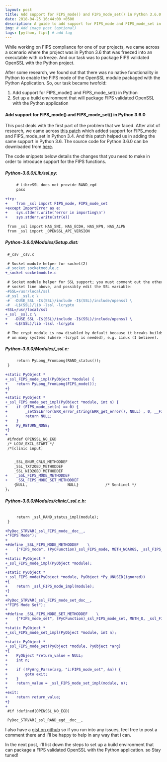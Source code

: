 ```yaml
---
layout: post
title: Add support for FIPS_mode() and FIPS_mode_set() in Python 3.6.0
date: 2018-04-25 16:44:00 +0500
description: A guide to add support for FIPS_mode and FIPS_mode_set in Python which does not exist by default # Add post description (optional)
img: # Add image post (optional)
tags: [python, fips] # add tag
---
```


While working on FIPS compliance for one of our projects, we came across a scenario where the project was in Python 3.6 that was freezed into an executable with cxfreeze. And our task was to package FIPS validated OpenSSL with the Python project. 

After some research, we found out that there was no native functionality in Python to enable the FIPS mode of the OpenSSL module packaged with the Python Application. So, our task became twofold:

1.  Add support for FIPS_mode() and FIPS_mode_set() in Python
2.  Set up a build environment that will package FIPS validated OpenSSL with the Python application

#### Add support for FIPS_mode() and FIPS_mode_set() in Python 3.6.0

This post deals with the first part of the problem that we faced. After alot of research, we came across [this patch](https://bugs.python.org/issue27592) which added support for FIPS_mode and FIPS_mode_set in Python 3.4. And this patch helped us in adding the same support in Python 3.6. The source code for Python 3.6.0 can be downloaded from [here](https://www.python.org/ftp/python/3.6.0/Python-3.6.0.tgz).

The code snippets below details the changes that you need to make in order to introduce support for the FIPS functions.

##### **Python-3.6.0/Lib/ssl.py**:

```diff
     # LibreSSL does not provide RAND_egd
     pass
     
+try:
+    from _ssl import FIPS_mode, FIPS_mode_set
+except ImportError as e:
+    sys.stderr.write('error in importing\n')
+    sys.stderr.write(str(e))
 
 from _ssl import HAS_SNI, HAS_ECDH, HAS_NPN, HAS_ALPN
 from _ssl import _OPENSSL_API_VERSION
```
##### **Python-3.6.0/Modules/Setup.dist**:

```diff
 #_csv _csv.c
 
 # Socket module helper for socket(2)
-#_socket socketmodule.c
+_socket socketmodule.c
 
 # Socket module helper for SSL support; you must comment out the other
 # socket line above, and possibly edit the SSL variable:
-#SSL=/usr/local/ssl
-#_ssl _ssl.c \
-#	-DUSE_SSL -I$(SSL)/include -I$(SSL)/include/openssl \
-#	-L$(SSL)/lib -lssl -lcrypto
+SSL=/usr/local/ssl
+_ssl _ssl.c \
+	-DUSE_SSL -I$(SSL)/include -I$(SSL)/include/openssl \
+	-L$(SSL)/lib -lssl -lcrypto
 
 # The crypt module is now disabled by default because it breaks builds
 # on many systems (where -lcrypt is needed), e.g. Linux (I believe).
 ```


##### **Python-3.6.0/Modules/_ssl.c**:
```diff
     return PyLong_FromLong(RAND_status());
 }
 
+static PyObject *
+_ssl_FIPS_mode_impl(PyObject *module) {
+    return PyLong_FromLong(FIPS_mode());
+}
+
+static PyObject *
+_ssl_FIPS_mode_set_impl(PyObject *module, int n) {
+    if (FIPS_mode_set(n) == 0) {
+        _setSSLError(ERR_error_string(ERR_get_error(), NULL) , 0, __FILE__, __LINE__);
+        return NULL;
+    }
+    Py_RETURN_NONE;
+}
+
 #ifndef OPENSSL_NO_EGD
 /* LCOV_EXCL_START */
 /*[clinic input]
 ```
 
 ```diff
 
     _SSL_ENUM_CRLS_METHODDEF
     _SSL_TXT2OBJ_METHODDEF
     _SSL_NID2OBJ_METHODDEF
+    _SSL_FIPS_MODE_METHODDEF
+    _SSL_FIPS_MODE_SET_METHODDEF
     {NULL,                  NULL}            /* Sentinel */
 };
 
 ```

##### **Python-3.6.0/Modules/clinic/_ssl.c.h**:
```diff

     return _ssl_RAND_status_impl(module);
 }
 
+PyDoc_STRVAR(_ssl_FIPS_mode__doc__,
+"FIPS Mode");
+
+#define _SSL_FIPS_MODE_METHODDEF    \
+    {"FIPS_mode", (PyCFunction)_ssl_FIPS_mode, METH_NOARGS, _ssl_FIPS_mode__doc__},
+
+static PyObject *
+_ssl_FIPS_mode_impl(PyObject *module);
+
+static PyObject *
+_ssl_FIPS_mode(PyObject *module, PyObject *Py_UNUSED(ignored))
+{
+    return _ssl_FIPS_mode_impl(module);
+}
+
+PyDoc_STRVAR(_ssl_FIPS_mode_set_doc__,
+"FIPS Mode Set");
+
+#define _SSL_FIPS_MODE_SET_METHODDEF    \
+    {"FIPS_mode_set", (PyCFunction)_ssl_FIPS_mode_set, METH_O, _ssl_FIPS_mode_set_doc__},
+
+static PyObject *
+_ssl_FIPS_mode_set_impl(PyObject *module, int n);
+
+static PyObject *
+_ssl_FIPS_mode_set(PyObject *module, PyObject *arg)
+{
+    PyObject *return_value = NULL;
+    int n;
+
+    if (!PyArg_Parse(arg, "i:FIPS_mode_set", &n)) {
+        goto exit;
+    }
+    return_value = _ssl_FIPS_mode_set_impl(module, n);
+
+exit:
+    return return_value;
+}
+
 #if !defined(OPENSSL_NO_EGD)
 
 PyDoc_STRVAR(_ssl_RAND_egd__doc__,

```

I also have a [gist on github](https://gist.github.com/HussainAliAkbar/37f996f1e009b0ee45b96c0252761d7f) so if you run into any issues, feel free to post a comment there and I'll be happy to help in any way that i can. 

In the next post, i'll list down the steps to set up a build environment that can package a FIPS validated OpenSSL with the Python application. so Stay tuned!





